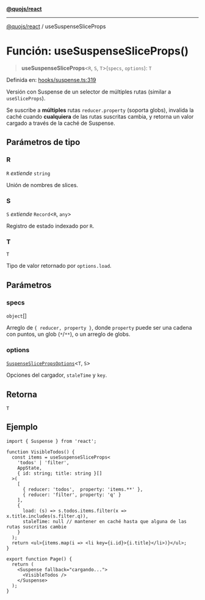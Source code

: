 [**@quojs/react**](../README.md)

***

[@quojs/react](../README.md) / useSuspenseSliceProps

# Función: useSuspenseSliceProps()

> **useSuspenseSliceProps**<`R`, `S`, `T`>(`specs`, `options`): `T`

Definida en: [hooks/suspense.ts:319](https://github.com/quojs/quojs/blob/77e60321cd9a639207281caa83e9258935b2bfc1/packages/react/src/hooks/suspense.ts#L319)

Versión con Suspense de un selector de múltiples rutas (similar a `useSliceProps`).

Se suscribe a **múltiples** rutas `reducer.property` (soporta globs),
invalida la caché cuando **cualquiera** de las rutas suscritas cambia, y retorna un valor
cargado a través de la caché de Suspense.

## Parámetros de tipo

### R

`R` *extiende* `string`

Unión de nombres de slices.

### S

`S` *extiende* `Record`<`R`, `any`>

Registro de estado indexado por `R`.

### T

`T`

Tipo de valor retornado por `options.load`.

## Parámetros

### specs

`object`[]

Arreglo de `{ reducer, property }`, donde `property` puede ser una cadena con puntos,
un glob (`*`/`**`), o un arreglo de globs.

### options

[`SuspenseSlicePropsOptions`](../interfaces/SuspenseSlicePropsOptions.md)<`T`, `S`>

Opciones del cargador, `staleTime` y `key`.

## Retorna

`T`

## Ejemplo

```tsx
import { Suspense } from 'react';

function VisibleTodos() {
  const items = useSuspenseSliceProps<
    'todos' | 'filter',
    AppState,
    { id: string; title: string }[]
  >(
    [
      { reducer: 'todos',  property: 'items.**' },
      { reducer: 'filter', property: 'q' }
    ],
    {
      load: (s) => s.todos.items.filter(x => x.title.includes(s.filter.q)),
      staleTime: null // mantener en caché hasta que alguna de las rutas suscritas cambie
    }
  );
  return <ul>{items.map(i => <li key={i.id}>{i.title}</li>)}</ul>;
}

export function Page() {
  return (
    <Suspense fallback="cargando...">
      <VisibleTodos />
    </Suspense>
  );
}
```